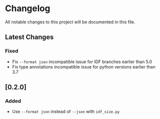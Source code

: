 # Changelog

All notable changes to this project will be documented in this file.

## Latest Changes

### Fixed

- Fix `--format json` incompatible issue for IDF branches earlier than 5.0
- Fix type annotations incompatible issue for python versions earlier than 3.7

## [0.2.0]

### Added

- Use `--format json` instead of `--json` with `idf_size.py`
